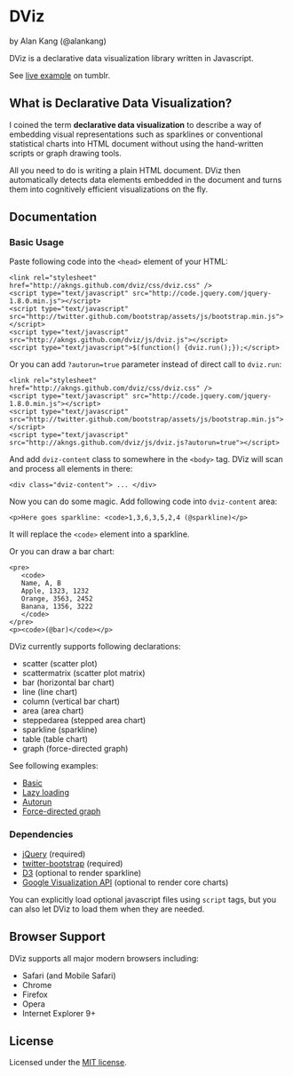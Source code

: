 # DViz

by Alan Kang (@alankang)

DViz is a declarative data visualization library written in Javascript.

See [live example](http://akngs.tumblr.com/post/30393301015/declarative-data-visualization) on tumblr.


## What is Declarative Data Visualization?

I coined the term **declarative data visualization** to describe a way of
embedding visual representations such as sparklines or conventional
statistical charts into HTML document without using the hand-written scripts
or graph drawing tools.

All you need to do is writing a plain HTML document. DViz then automatically
detects data elements embedded in the document and turns them into cognitively
efficient visualizations on the fly.


## Documentation

### Basic Usage

Paste following code into the `<head>` element of your HTML:

    <link rel="stylesheet" href="http://akngs.github.com/dviz/css/dviz.css" />
    <script type="text/javascript" src="http://code.jquery.com/jquery-1.8.0.min.js"></script>
    <script type="text/javascript" src="http://twitter.github.com/bootstrap/assets/js/bootstrap.min.js"></script>
    <script type="text/javascript" src="http://akngs.github.com/dviz/js/dviz.js"></script>
    <script type="text/javascript">$(function() {dviz.run();});</script>

Or you can add `?autorun=true` parameter instead of direct call to `dviz.run`:

    <link rel="stylesheet" href="http://akngs.github.com/dviz/css/dviz.css" />
    <script type="text/javascript" src="http://code.jquery.com/jquery-1.8.0.min.js"></script>
    <script type="text/javascript" src="http://twitter.github.com/bootstrap/assets/js/bootstrap.min.js"></script>
    <script type="text/javascript" src="http://akngs.github.com/dviz/js/dviz.js?autorun=true"></script>

And add `dviz-content` class to somewhere in the `<body>` tag. DViz will scan and process all elements in there:

    <div class="dviz-content"> ... </div>

Now you can do some magic. Add following code into `dviz-content` area:

    <p>Here goes sparkline: <code>1,3,6,3,5,2,4 (@sparkline)</p>

It will replace the `<code>` element into a sparkline.

Or you can draw a bar chart:

    <pre>
       <code>
       Name, A, B
       Apple, 1323, 1232
       Orange, 3563, 2452
       Banana, 1356, 3222
       </code>
    </pre>
    <p><code>(@bar)</code></p>

DViz currently supports following declarations:

*   scatter (scatter plot)
*   scattermatrix (scatter plot matrix)
*   bar (horizontal bar chart)
*   line (line chart)
*   column (vertical bar chart)
*   area (area chart)
*   steppedarea (stepped area chart)
*   sparkline (sparkline)
*   table (table chart)
*   graph (force-directed graph)

See following examples:

*   [Basic](https://github.com/akngs/dviz/blob/master/examples/basic.html)
*   [Lazy loading](https://github.com/akngs/dviz/blob/master/examples/lazyload.html)
*   [Autorun](https://github.com/akngs/dviz/blob/master/examples/autorun.html)
*   [Force-directed graph](https://github.com/akngs/dviz/blob/master/examples/opt_graph.html)


### Dependencies

*   [jQuery](http://jquery.com/) (required)
*   [twitter-bootstrap](http://twitter.github.com/bootstrap/) (required)
*   [D3](http://d3js.org) (optional to render sparkline)
*   [Google Visualization API](https://developers.google.com/chart/interactive/docs/index) (optional to render core charts)

You can explicitly load optional javascript files using `script` tags, but you
can also let DViz to load them when they are needed.

## Browser Support

DViz supports all major modern browsers including:

*   Safari (and Mobile Safari)
*   Chrome
*   Firefox
*   Opera
*   Internet Explorer 9+


## License

Licensed under the [MIT license](http://en.wikipedia.org/wiki/MIT_License).

